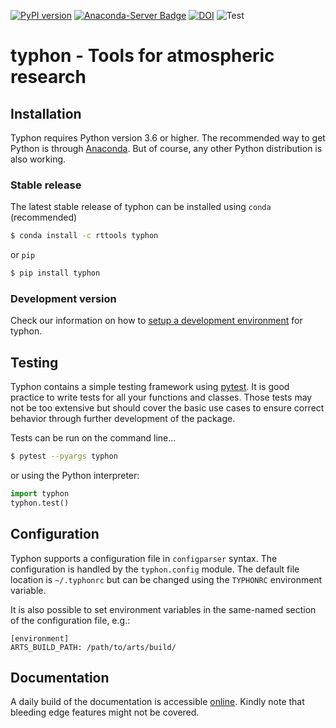 [![PyPI version](https://badge.fury.io/py/typhon.svg)](https://badge.fury.io/py/typhon)
[![Anaconda-Server Badge](https://anaconda.org/rttools/typhon/badges/installer/conda.svg)](https://anaconda.org/rttools/typhon)
[![DOI](https://zenodo.org/badge/DOI/10.5281/zenodo.1300318.svg)](https://doi.org/10.5281/zenodo.1300318)
![Test](https://github.com/atmtools/typhon/workflows/Test/badge.svg)

# typhon - Tools for atmospheric research

## Installation
Typhon requires Python version 3.6 or higher. The recommended way to get Python
is through [Anaconda]. But of course, any other Python distribution is also
working.

### Stable release
The latest stable release of typhon can be installed using ``conda`` 
(recommended)
```bash
$ conda install -c rttools typhon
```
or ``pip``
```bash
$ pip install typhon
```

### Development version
Check our information on how to [setup a development environment](CONDA-ENV.md)
for typhon.

## Testing
Typhon contains a simple testing framework using [pytest]. It is good
practice to write tests for all your functions and classes. Those tests may not
be too extensive but should cover the basic use cases to ensure correct
behavior through further development of the package.

Tests can be run on the command line...
```bash
$ pytest --pyargs typhon
```
or using the Python interpreter:
```python
import typhon
typhon.test()
```

## Configuration
Typhon supports a configuration file in ``configparser`` syntax. The
configuration is handled by the ``typhon.config`` module. The default file
location is ``~/.typhonrc`` but can be changed using the ``TYPHONRC``
environment variable.

It is also possible to set environment variables in the same-named
section of the configuration file, e.g.:
```
[environment]
ARTS_BUILD_PATH: /path/to/arts/build/
```

## Documentation
A daily build of the documentation is accessible
[online](http://radiativetransfer.org/misc/typhon/doc-trunk).
Kindly note that bleeding edge features might not be covered.

[Sphinx]: http://www.sphinx-doc.org
[Anaconda]: https://www.continuum.io/downloads
[pytest]: https://docs.pytest.org/
